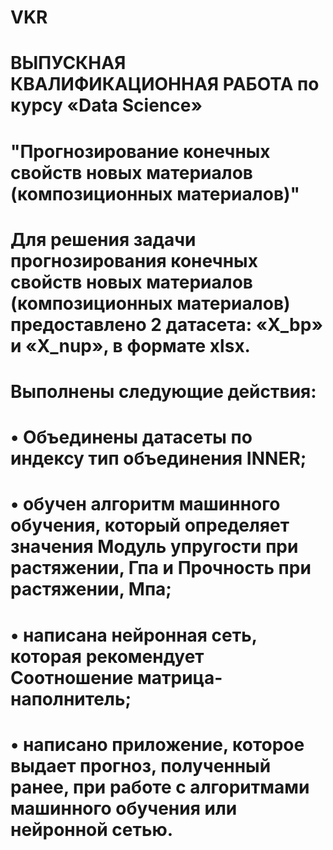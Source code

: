 # VKR
# ВЫПУСКНАЯ КВАЛИФИКАЦИОННАЯ РАБОТА по курсу «Data Science»
# "Прогнозирование конечных свойств новых материалов (композиционных материалов)" 
# Для решения задачи прогнозирования конечных свойств новых материалов (композиционных материалов) предоставлено 2 датасета: «X_bp» и «X_nup», в формате xlsx.  
# Выполнены следующие действия:
# •	Объединены датасеты по индексу тип объединения INNER; 
# •	обучен алгоритм машинного обучения, который определяет значения Модуль упругости при растяжении, Гпа и Прочность при растяжении, Мпа;
# •	написана нейронная сеть, которая рекомендует Соотношение матрица-наполнитель;
# •	написано приложение, которое выдает прогноз, полученный ранее, при работе с алгоритмами машинного обучения или нейронной сетью.
